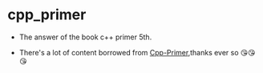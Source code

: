 # cpp_primer
* The answer of the book c++ primer 5th.

* There's a lot of content borrowed from [Cpp-Primer](https://github.com/Mooophy/Cpp-Primer),thanks ever so :kissing_heart::kissing_heart::kissing_heart:
